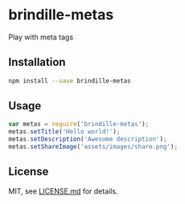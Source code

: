 # brindille-metas

Play with meta tags

## Installation

```bash
npm install --save brindille-metas
```

## Usage

```js
var metas = require('brindille-metas');
metas.setTitle('Hello world!');
metas.setDescription('Awesome description');
metas.setShareImage('assets/images/share.png');
```

## License

MIT, see [LICENSE.md](http://github.com/brindille/brindille-metas/blob/master/LICENSE.md) for details.
